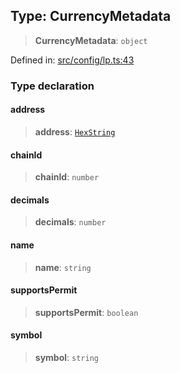 
## Type: CurrencyMetadata

> **CurrencyMetadata**: `object`

Defined in: [src/config/lp.ts:43](https://github.com/centrifuge/centrifuge-sdk/blob/e8ba8663632aeb3b16074665a356e75ab51e8c4b/src/config/lp.ts#L43)

### Type declaration

#### address

> **address**: [`HexString`](#type-hexstring)

#### chainId

> **chainId**: `number`

#### decimals

> **decimals**: `number`

#### name

> **name**: `string`

#### supportsPermit

> **supportsPermit**: `boolean`

#### symbol

> **symbol**: `string`
